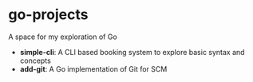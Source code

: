 # go-projects
A space for my exploration of Go

- **simple-cli**: A CLI based booking system to explore basic syntax and concepts
- **add-git**: A Go implementation of Git for SCM
